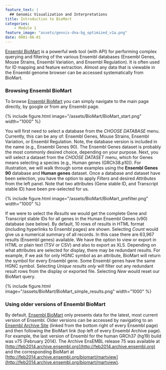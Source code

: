 ```yaml
---
feature_text: |
  ## Genomic Visualization and Interpretations
title: Introduction to BioMart
categories:
    - Module 1
feature_image: "assets/genvis-dna-bg_optimized_v1a.png"
date: 0001-06-01
---
```


[Ensembl BioMart](http://www.ensembl.org/biomart/martview) is a powerful web tool (with API) for performing complex querying and filtering of the various Ensembl databases (Ensembl Genes, Mouse Strains, Ensembl Variation, and Ensembl Regulation). It is often used for ID mapping and feature extraction. Almost any data that is viewable in the Ensembl genome browser can be accessed systematically from BioMart. 

### Browsing Ensembl BioMart
To browse [Ensembl BioMart](http://www.ensembl.org/biomart/martview) you can simply navigate to the main page directly, by google or from any Ensembl page. 

{% include figure.html image="/assets/BioMart/BioMart_start.png" width="1000" %}

You will first need to select a database from the *CHOOSE DATABASE* menu. Currently, this can be any of: Ensembl Genes, Mouse Strains, Ensembl Variation, or Ensembl Regulation. Note, the database version is included in the name (e.g., Ensembl Genes 90). The Ensembl Genes dataset is probably the most commonly desired choice, depending on your purpose. Next, you will select a dataset from the *CHOOSE DATASET* menu, which for Genes means selecting a species (e.g., Human genes (GRCh38.p10)). For illustration, we will walk through some examples using the **Ensembl Genes 90** database and **Human genes** dataset. Once a database and dataset have been selection, you have the option to apply *Filters* and desired *Attributes* from the left panel. Note that two attributes (Gene stable ID, and Transcript stable ID) have been pre-selected for us.

{% include figure.html image="/assets/BioMart/BioMart_prefilter.png" width="1000" %}

If we were to select the *Results* we would get the complete Gene and Transcript stable IDs for all genes in the Human Ensembl Genes (v90) database (see below). By default, 10 rows of results in HTML format (including hyperlinks to Ensembl pages) are shown. Selecting *Count* would give us a numerical summary of all records. In this case there are 63,967 results (Ensembl genes) available. We have the option to view or export in HTML or plain text (TSV or CSV) and also to export as XLS. Depending on what attributes are selected for display, there may be redundant results. For example, if we ask for only HGNC symbol as an attribute, BioMart will return the symbol for every Ensembl gene. Some Ensembl genes have the same HGNC symbol. Selecting *Unique results only* will filter out any redundant result rows from the display or exported file. Selecting *New* would reset our BioMart query.

{% include figure.html image="/assets/BioMart/BioMart_simple_results.png" width="1000" %}

### Using older versions of Ensembl BioMart
By default, [Ensembl BioMart](http://www.ensembl.org/biomart/martview) only presents data for the latest, most current version of Ensembl. Older versions can be accessed by navigating to an [Ensembl Archive Site](http://www.ensembl.org/Help/ArchiveList) (linked from the bottom right of every Ensembl page) and then following the BioMart link (top left of every Ensembl Archive page). For example, the last version of Ensembl for the human GRCh37 (hg19) build was v75 (February 2014). The Archive EnsEMBL release 75 was available at [http://feb2014.archive.ensembl.org](http://feb2014.archive.ensembl.org) and the corresponding BioMart at [http://feb2014.archive.ensembl.org/biomart/martview](http://feb2014.archive.ensembl.org/biomart/martview).

